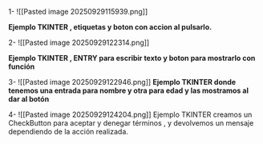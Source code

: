 1-
![[Pasted image 20250929115939.png]]

**Ejemplo TKINTER , etiquetas y boton con accion al pulsarlo.**

2-
![[Pasted image 20250929122314.png]]

**Ejemplo TKINTER , ENTRY para escribir texto y boton para mostrarlo con función**

3-
![[Pasted image 20250929122946.png]]
**Ejemplo TKINTER donde tenemos una entrada para nombre y otra para edad y las mostramos al dar al botón**

4-
![[Pasted image 20250929124204.png]]
Ejemplo TKINTER  creamos un CheckButton para aceptar y denegar términos , y devolvemos un mensaje dependiendo de la acción realizada.



